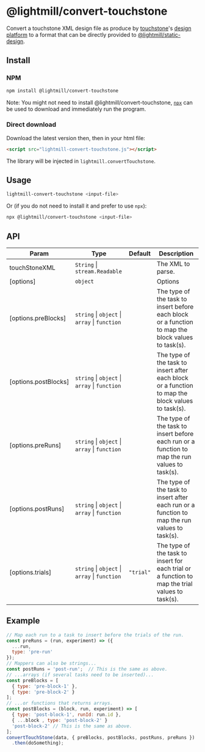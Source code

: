 # @lightmill/convert-touchstone

Convert a touchstone XML design file as produce by [touchstone](https://www.lri.fr/%7Eappert/website/touchstone/touchstone.html)'s [design platform](https://github.com/jdfekete/touchstone-platforms/tree/master/design-platform) to a format that can be directly provided to [@lightmill/static-design](../static-design).

## Install

### NPM

```sh
npm install @lightmill/convert-touchstone
```

Note: You might not need to install @lightmill/convert-touchstone, [`npx`](https://www.npmjs.com/package/npx) can be used to download and immediately run the program.

### Direct download

Download the latest version then, then in your html file:

```html
<script src="lightmill-convert-touchstone.js"></script>
```

The library will be injected in `lightmill.convertTouchstone`.

## Usage

```sh
lightmill-convert-touchstone <input-file>
```

Or (if you do not need to install it and prefer to use `npx`):

```sh
npx @lightmill/convert-touchstone <input-file>
```

## API

| Param                | Type                                                                                      | Default                        | Description                                                                                        |
| -------------------- | ----------------------------------------------------------------------------------------- | ------------------------------ | -------------------------------------------------------------------------------------------------- |
| touchStoneXML        | <code>String</code> \| <code>stream.Readable</code>                                       |                                | The XML to parse.                                                                                  |
| [options]            | <code>object</code>                                                                       |                                | Options                                                                                            |
| [options.preBlocks]  | <code>string</code> \| <code>object</code> \| <code>array</code> \| <code>function</code> |                                | The type of the task to insert before each block or a function to map the block values to task(s). |
| [options.postBlocks] | <code>string</code> \| <code>object</code> \| <code>array</code> \| <code>function</code> |                                | The type of the task to insert after each block or a function to map the block values to task(s).  |
| [options.preRuns]    | <code>string</code> \| <code>object</code> \| <code>array</code> \| <code>function</code> |                                | The type of the task to insert before each run or a function to map the run values to task(s).     |
| [options.postRuns]   | <code>string</code> \| <code>object</code> \| <code>array</code> \| <code>function</code> |                                | The type of the task to insert after each run or a function to map the run values to task(s).      |
| [options.trials]     | <code>string</code> \| <code>object</code> \| <code>array</code> \| <code>function</code> | <code>&quot;trial&quot;</code> | The type of the task to insert for each trial or a function to map the trial values to task(s).    |

## Example

```js
// Map each run to a task to insert before the trials of the run.
const preRuns = (run, experiment) => ({
  ...run,
  type: 'pre-run'
});
// Mappers can also be strings...
const postRuns = 'post-run';  // This is the same as above.
// ...arrays (if several tasks need to be inserted)...
const preBlocks = [
  { type: 'pre-block-1' },
  { type: 'pre-block-2' }
];
// ...or functions that returns arrays.
const postBlocks = (block, run, experiment) => [
  { type: 'post-block-1', runId: run.id },
  { ...block , type: 'post-block-2' }
  'post-block-2' // This is the same as above.
];
convertTouchStone(data, { preBlocks, postBlocks, postRuns, preRuns })
  .then(doSomething);
```
